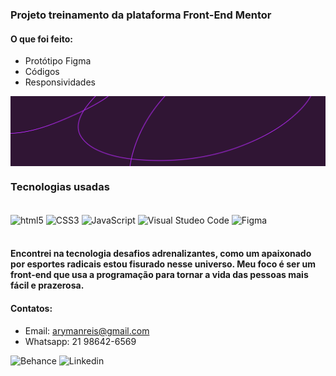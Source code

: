 ### Projeto treinamento da plataforma Front-End Mentor

#### O que foi feito:
- Protótipo Figma
- Códigos
- Responsividades
  
<img align="center" alt="html5" src="assets/images/background-pattern-desktop.svg" />

### Tecnologias usadas

<div style="display: inline_block"><br/>
  <img align="center" alt="html5" src="https://img.shields.io/badge/HTML5-E34F26?style=for-the-badge&logo=html5&logoColor=white" />
  <img align="center" alt="CSS3" src="https://img.shields.io/badge/CSS3-1572B6?style=for-the-badge&logo=css3&logoColor=white" />
  <img align="center" alt="JavaScript" src="https://img.shields.io/badge/JavaScript-F7DF1E?style=for-the-badge&logo=javascript&logoColor=black" />
  <img align="center" alt="Visual Studeo Code" src="https://img.shields.io/badge/Visual_Studio-5C2D91?style=for-the-badge&logo=visual%20studio&logoColor=white" />
  <img align="center" alt="Figma" src="https://img.shields.io/badge/Figma-F24E1E?style=for-the-badge&logo=figma&logoColor=white" />
</div><br/>

#### Encontrei na tecnologia desafios adrenalizantes, como um apaixonado por esportes radicais estou fisurado nesse universo. Meu foco é ser um front-end que usa a programação para tornar a vida das pessoas mais fácil e prazerosa.

#### Contatos:
- Email: arymanreis@gmail.com
- Whatsapp: 21 98642-6569 

![Behance](https://img.shields.io/badge/-Behance-blue?style=for-the-badge&logo=behance&logoColor=white (https://www.behance.net/arymanreis)) 
![Linkedin](https://img.shields.io/badge/LinkedIn-0077B5?style=for-the-badge&logo=linkedin&logoColor=white (https://www.linkedin.com/in/aryman-garcia-reis-16347629b/))

